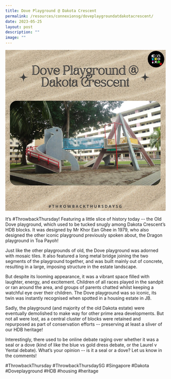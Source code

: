 ```yaml
---
title: Dove Playground @ Dakota Crescent
permalink: /resources/connexionsg/doveplaygroundatdakotacrescent/
date: 2023-05-25
layout: post
description: ""
image: ""
---
```

![](/images/connexionsg/2023/dove%20playground.png)

It’s #ThrowbackThursday! Featuring a little slice of history today -- the Old Dove playground, which used to be tucked snugly among Dakota Crescent’s HDB blocks. It was designed by Mr Khor Ean Ghee in 1979, who also designed the other iconic playground previously spoken about, the Dragon playground in Toa Payoh!

Just like the other playgrounds of old, the Dove playground was adorned with mosaic tiles. It also featured a long metal bridge joining the two segments of the playground together, and was built mainly out of concrete, resulting in a large, imposing structure in the estate landscape.

But despite its looming appearance, it was a vibrant space filled with laughter, energy, and excitement. Children of all races played in the sandpit or ran around the area, and groups of parents chatted whilst keeping a watchful eye over their children. The Dove playground was so iconic, its twin was instantly recognised when spotted in a housing estate in JB.

Sadly, the playground (and majority of the old Dakota estate) were eventually demolished to make way for other prime area developments. But not all were lost, as a central cluster of blocks were retained and repurposed as part of conservation efforts -- preserving at least a sliver of our HDB heritage!

Interestingly, there used to be online debate raging over whether it was a seal or a dove (kind of like the blue vs gold dress debate, or the Laurel v Yental debate). What’s your opinion -- is it a seal or a dove? Let us know in the comments!

#ThrowbackThursday #ThrowbackThursdaySG #Singapore #Dakota #Doveplayground #HDB #housing #heritage